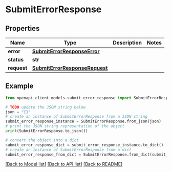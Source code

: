 # SubmitErrorResponse


## Properties

Name | Type | Description | Notes
------------ | ------------- | ------------- | -------------
**error** | [**SubmitErrorResponseError**](SubmitErrorResponseError.md) |  | 
**status** | **str** |  | 
**request** | [**SubmitErrorResponseRequest**](SubmitErrorResponseRequest.md) |  | 

## Example

```python
from openapi_client.models.submit_error_response import SubmitErrorResponse

# TODO update the JSON string below
json = "{}"
# create an instance of SubmitErrorResponse from a JSON string
submit_error_response_instance = SubmitErrorResponse.from_json(json)
# print the JSON string representation of the object
print(SubmitErrorResponse.to_json())

# convert the object into a dict
submit_error_response_dict = submit_error_response_instance.to_dict()
# create an instance of SubmitErrorResponse from a dict
submit_error_response_from_dict = SubmitErrorResponse.from_dict(submit_error_response_dict)
```
[[Back to Model list]](../README.md#documentation-for-models) [[Back to API list]](../README.md#documentation-for-api-endpoints) [[Back to README]](../README.md)


